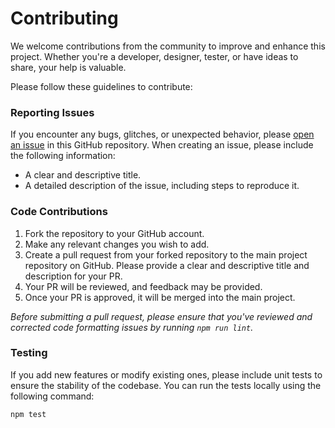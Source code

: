 # Contributing

We welcome contributions from the community to improve and enhance this project. Whether you're a developer, designer, tester, or have ideas to share, your help is valuable.

Please follow these guidelines to contribute:

### Reporting Issues

If you encounter any bugs, glitches, or unexpected behavior, please [open an issue][issue] in this GitHub repository. When creating an issue, please include the following information:
- A clear and descriptive title.
- A detailed description of the issue, including steps to reproduce it.

### Code Contributions

1. Fork the repository to your GitHub account.
2. Make any relevant changes you wish to add.
3. Create a pull request from your forked repository to the main project repository on GitHub. Please provide a clear and descriptive title and description for your PR.
4. Your PR will be reviewed, and feedback may be provided.
5. Once your PR is approved, it will be merged into the main project.

*Before submitting a pull request, please ensure that you've reviewed and corrected code formatting issues by running `npm run lint`.*

### Testing

If you add new features or modify existing ones, please include unit tests to ensure the stability of the codebase. You can run the tests locally using the following command:

```sh
npm test
```

[issue]: https://github.com/ambushjs/ambush/issues
